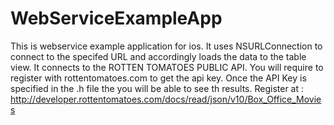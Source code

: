 WebServiceExampleApp
====================

This is webservice example application for ios. It uses NSURLConnection to connect to the specifed URL and accordingly loads the data to the table view.
It connects to the ROTTEN TOMATOES PUBLIC API.
You will require to register with rottentomatoes.com to get the api key. Once the API Key is specified in the .h file the you will be able to see th results.
Register at : http://developer.rottentomatoes.com/docs/read/json/v10/Box_Office_Movies

